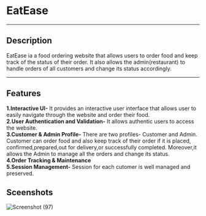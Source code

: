 <h1>EatEase</h1>
<hr>
<h2>Description</h2>
<p>EatEase ia a food ordering website that allows users to order food and keep track of the status of their order. 
  It also allows the admin(restaurant) to handle orders of all customers and change its status accordingly.</p>
<hr>
<h2>Features</h2>
<b>1.Interactive UI-</b> It provides an interactive user interface that allows user to easily navigate through the website and order their food.<br>
<b>2.User Authentication and Validation-</b> It allows authentic users to access the website.<br>
<b>3.Customer & Admin Profile-</b> There are two profiles- Customer and Admin. Customer can order food and also keep track of their order if it is placed, confirmed,prepared,out for delivery,or successfully completed.
Moreover,it allows the Admin to manage all the orders and change its status.<br>
<b>4.Order Tracking & Maintenance</b><br>
<b>5.Session Management-</b> Session for each cutomer is well managed and preserved.
<br>
<h2>Sceenshots</h2>

![Screenshot (97)](https://github.com/shreya-jain-30/EatEase/assets/163567643/d48eb789-ff2f-433f-98f3-31b547391ce0)
